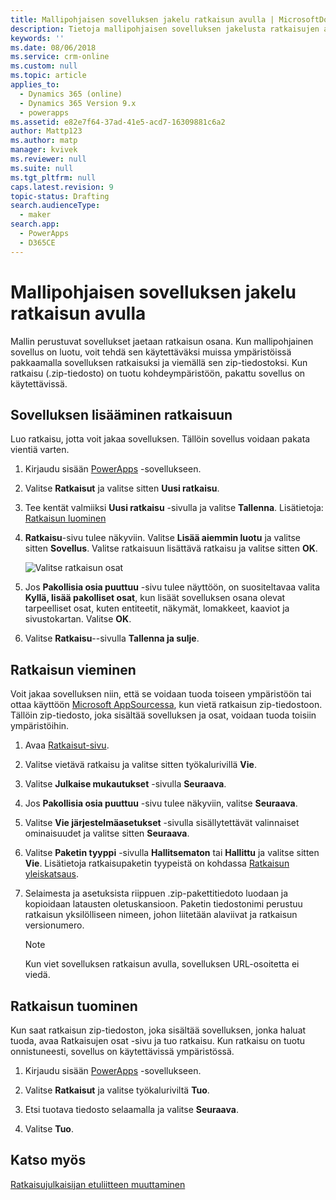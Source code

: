```yaml
---
title: Mallipohjaisen sovelluksen jakelu ratkaisun avulla | MicrosoftDocs
description: Tietoja mallipohjaisen sovelluksen jakelusta ratkaisujen avulla
keywords: ''
ms.date: 08/06/2018
ms.service: crm-online
ms.custom: null
ms.topic: article
applies_to:
  - Dynamics 365 (online)
  - Dynamics 365 Version 9.x
  - powerapps
ms.assetid: e82e7f64-37ad-41e5-acd7-16309881c6a2
author: Mattp123
ms.author: matp
manager: kvivek
ms.reviewer: null
ms.suite: null
ms.tgt_pltfrm: null
caps.latest.revision: 9
topic-status: Drafting
search.audienceType:
  - maker
search.app:
  - PowerApps
  - D365CE
---
```


# <a name="distribute-a-model-driven-app-using-a-solution"></a>Mallipohjaisen sovelluksen jakelu ratkaisun avulla

Mallin perustuvat sovellukset jaetaan ratkaisun osana. Kun mallipohjainen sovellus on luotu, voit tehdä sen käytettäväksi muissa ympäristöissä pakkaamalla sovelluksen ratkaisuksi ja viemällä sen zip-tiedostoksi. Kun ratkaisu (.zip-tiedosto) on tuotu kohdeympäristöön, pakattu sovellus on käytettävissä. 
  
## <a name="add-an-app-to-a-solution"></a>Sovelluksen lisääminen ratkaisuun
Luo ratkaisu, jotta voit jakaa sovelluksen. Tällöin sovellus voidaan pakata vientiä varten.

1. Kirjaudu sisään [PowerApps](https://web.powerapps.com/?utm_source=padocs&utm_medium=linkinadoc&utm_campaign=referralsfromdoc) -sovellukseen.

2. Valitse **Ratkaisut** ja valitse sitten **Uusi ratkaisu**.
3. Tee kentät valmiiksi **Uusi ratkaisu** -sivulla ja valitse **Tallenna**. Lisätietoja: [Ratkaisun luominen](../common-data-service/create-solution.md)
4. **Ratkaisu**-sivu tulee näkyviin. Valitse **Lisää aiemmin luotu** ja valitse sitten **Sovellus**. Valitse ratkaisuun lisättävä ratkaisu ja valitse sitten **OK**. 

    ![Valitse ratkaisun osat](media/select-solution-components.png)

5. Jos **Pakollisia osia puuttuu** -sivu tulee näyttöön, on suositeltavaa valita **Kyllä, lisää pakolliset osat**, kun lisäät sovelluksen osana olevat tarpeelliset osat, kuten entiteetit, näkymät, lomakkeet, kaaviot ja sivustokartan. Valitse **OK**.
6. Valitse **Ratkaisu**--sivulla **Tallenna ja sulje**.

## <a name="export-a-solution"></a>Ratkaisun vieminen
Voit jakaa sovelluksen niin, että se voidaan tuoda toiseen ympäristöön tai ottaa käyttöön [Microsoft AppSourcessa](https://appsource.microsoft.com/), kun vietä ratkaisun zip-tiedostoon. Tällöin zip-tiedosto, joka sisältää sovelluksen ja osat, voidaan tuoda toisiin ympäristöihin.

1. Avaa [Ratkaisut-sivu](advanced-navigation.md#solutions). 
2. Valitse vietävä ratkaisu ja valitse sitten työkalurivillä **Vie**. 
3. Valitse **Julkaise mukautukset** -sivulla **Seuraava**.
4. Jos **Pakollisia osia puuttuu** -sivu tulee näkyviin, valitse **Seuraava**. 
5. Valitse **Vie järjestelmäasetukset** -sivulla sisällytettävät valinnaiset ominaisuudet ja valitse sitten **Seuraava**. 
6. Valitse **Paketin tyyppi** -sivulla **Hallitsematon** tai **Hallittu** ja valitse sitten **Vie**. Lisätietoja ratkaisupaketin tyypeistä on kohdassa [Ratkaisun yleiskatsaus](../common-data-service/solutions-overview.md).
7. Selaimesta ja asetuksista riippuen .zip-pakettitiedoto luodaan ja kopioidaan latausten oletuskansioon. Paketin tiedostonimi perustuu ratkaisun yksilölliseen nimeen, johon liitetään alaviivat ja ratkaisun versionumero.

    > [!NOTE]
    > Kun viet sovelluksen ratkaisun avulla, sovelluksen URL-osoitetta ei viedä.
  
## <a name="import-a-solution"></a>Ratkaisun tuominen  
Kun saat ratkaisun zip-tiedoston, joka sisältää sovelluksen, jonka haluat tuoda, avaa Ratkaisujen osat -sivu ja tuo ratkaisu. Kun ratkaisu on tuotu onnistuneesti, sovellus on käytettävissä ympäristössä.

1. Kirjaudu sisään [PowerApps](https://web.powerapps.com/?utm_source=padocs&utm_medium=linkinadoc&utm_campaign=referralsfromdoc) -sovellukseen.

2. Valitse **Ratkaisut** ja valitse työkaluriviltä **Tuo**.
3. Etsi tuotava tiedosto selaamalla ja valitse **Seuraava**.
4. Valitse **Tuo**.

## <a name="see-also"></a>Katso myös
[Ratkaisujulkaisijan etuliitteen muuttaminen](../common-data-service/change-solution-publisher-prefix.md)
